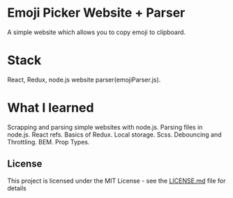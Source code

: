 # Emoji Picker Website + Parser

A simple website which allows you to copy emoji to clipboard.

# Stack

React, Redux, node.js website parser(emojiParser.js).

# What I learned

Scrapping and parsing simple websites with node.js.
Parsing files in node.js.
React refs.
Basics of Redux.
Local storage.
Scss.
Debouncing and Throttling.
BEM.
Prop Types.

## License

This project is licensed under the MIT License - see the [LICENSE.md](LICENSE.md) file for details
